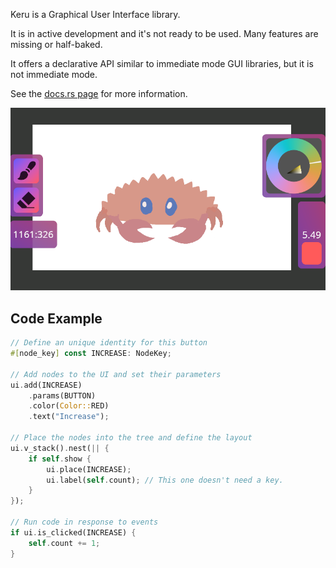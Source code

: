 Keru is a Graphical User Interface library.

It is in active development and it's not ready to be used. Many features are missing or half-baked.

It offers a declarative API similar to immediate mode GUI libraries, but it is not immediate mode.

See the [docs.rs page](https://docs.rs/keru/latest/keru/) for more information.

![Screenshot of paint example](screenshots/paint.png)

## Code Example

```rust
// Define an unique identity for this button
#[node_key] const INCREASE: NodeKey;

// Add nodes to the UI and set their parameters
ui.add(INCREASE)
    .params(BUTTON)
    .color(Color::RED)
    .text("Increase");

// Place the nodes into the tree and define the layout
ui.v_stack().nest(|| {
    if self.show {
        ui.place(INCREASE);
        ui.label(self.count); // This one doesn't need a key.
    }
});

// Run code in response to events
if ui.is_clicked(INCREASE) {
    self.count += 1;
}
```